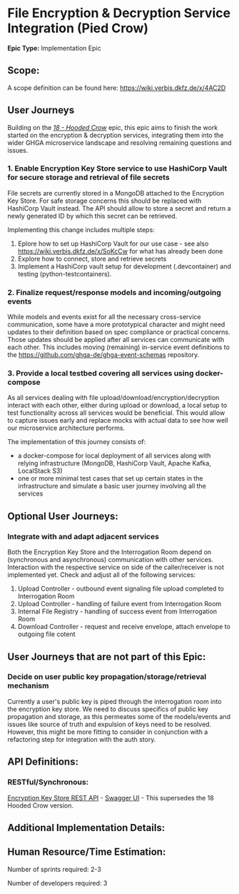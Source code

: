 # File Encryption & Decryption Service Integration (Pied Crow)
**Epic Type:** Implementation Epic


## Scope:
A scope definition can be found here: https://wiki.verbis.dkfz.de/x/4AC2D
## User Journeys

Building on the [*18 - Hooded Crow*](../18-hooded-crow/technical_specification.md) epic, this epic aims to finish the work started on the encryption & decryption services, integrating them into the wider GHGA microservice landscape and resolving remaining questions and issues.

### 1. Enable Encryption Key Store service to use HashiCorp Vault for secure storage and retrieval of file secrets
File secrets are currently stored in a MongoDB attached to the Encryption Key Store.
For safe storage concerns this should be replaced with HashiCorp Vault instead.
The API should allow to store a secret and return a newly generated ID by which this secret can be retrieved.

Implementing this change includes multiple steps:

1. Eplore how to set up HashiCorp Vault for our use case - see also https://wiki.verbis.dkfz.de/x/SoKcCw for what has already been done
2. Explore how to connect, store and retrieve secrets
3. Implement a HashiCorp vault setup for development (.devcontainer) and testing (python-testcontainers).

### 2. Finalize request/response models and incoming/outgoing events
While models and events exist for all the necessary cross-service communication, some have a more prototypical character and might need updates to their definition based on spec compliance or practical concerns.
Those updates should be applied after all services can communicate with each other.
This includes moving (remaining) in-service event definitions to the https://github.com/ghga-de/ghga-event-schemas repository.

### 3. Provide a local testbed covering all services using docker-compose
As all services dealing with file upload/download/encryption/decryption interact with each other, either during upload or download, a local setup to test functionality across all services would be beneficial.
This would allow to capture issues early and replace mocks with actual data to see how well our microservice architecture performs.

The implementation of this journey consists of:
- a docker-compose for local deployment of all services along with relying infrastructure (MongoDB, HashiCorp Vault, Apache Kafka, LocalStack S3)
- one or more minimal test cases that set up certain states in the infrastructure and simulate a basic user journey involving all the services

## Optional User Journeys:
### Integrate with and adapt adjacent services
Both the Encryption Key Store and the Interrogation Room depend on (synchronous and asynchronous) communication with other services.
Interaction with the respective service on side of the caller/receiver is not implemented yet.
Check and adjust all of the following services:

1. Upload Controller - outbound event signaling file upload completed to Interrogation Room
2. Upload Controller - handling of failure event from Interrogation Room
3. Internal File Registry - handling of success event from Interrogation Room
4. Download Controller - request and receive envelope, attach envelope to outgoing file cotent
## User Journeys that are not part of this Epic:
### Decide on user public key propagation/storage/retrieval mechanism
Currently a user's public key is piped through the interrogation room into the encryption key store.
We need to discuss specifics of public key propagation and storage, as this permeates some of the models/events and issues like source of truth and expulsion of keys need to be resolved.
However, this might be more fitting to consider in conjunction with a refactoring step for integration with the auth story.

## API Definitions:

### RESTful/Synchronous:
[Encryption Key Store REST API](./api_definitions/rest/encryption_key_store.yml) - [Swagger UI](https://editor.swagger.io/?url=https://raw.githubusercontent.com/ghga-de/epic-docs/main/19-pied-raven/api_definitions/rest/encryption_key_store.yml) - This supersedes the 18 Hooded Crow version.

## Additional Implementation Details:


## Human Resource/Time Estimation:

Number of sprints required: 2-3

Number of developers required: 3

